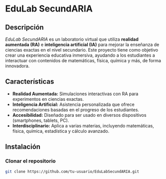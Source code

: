 # EduLab SecundARIA

## Descripción

_EduLab SecundARIA_ es un laboratorio virtual que utiliza **realidad aumentada (RA)** e **inteligencia artificial (IA)** para mejorar la enseñanza de ciencias exactas en el nivel secundario. Este proyecto tiene como objetivo crear una experiencia educativa inmersiva, ayudando a los estudiantes a interactuar con contenidos de matemáticas, física, química y más, de forma innovadora.

## Características

- **Realidad Aumentada:** Simulaciones interactivas con RA para experimentos en ciencias exactas.
- **Inteligencia Artificial:** Asistencia personalizada que ofrece recomendaciones basadas en el progreso de los estudiantes.
- **Accesibilidad:** Diseñado para ser usado en diversos dispositivos (smartphones, tablets, PC).
- **Interdisciplinario:** Aplica a varias materias, incluyendo matemáticas, física, química, estadística y cálculo avanzado.

## Instalación

### Clonar el repositorio

```bash
git clone https://github.com/tu-usuario/EduLabSecundARIA.git
